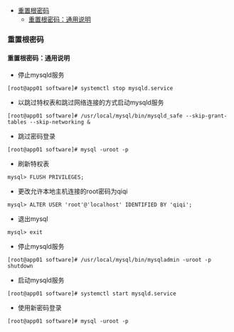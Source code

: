 - [重置根密码](#重置根密码)
  - [重置根密码：通用说明](#重置根密码通用说明)

### 重置根密码

#### 重置根密码：通用说明

* 停止mysqld服务

```shell
[root@app01 software]# systemctl stop mysqld.service
```

* 以跳过特权表和跳过网络连接的方式启动mysqld服务

```shell
[root@app01 software]# /usr/local/mysql/bin/mysqld_safe --skip-grant-tables --skip-networking &
```

* 跳过密码登录

```shell
[root@app01 software]# mysql -uroot -p
```

* 刷新特权表

```mysql
mysql> FLUSH PRIVILEGES;
```

* 更改允许本地主机连接的root密码为qiqi

```mysql
mysql> ALTER USER 'root'@'localhost' IDENTIFIED BY 'qiqi';
```

* 退出mysql

```mysql
mysql> exit
```

* 停止mysqld服务

```shell
[root@app01 software]# /usr/local/mysql/bin/mysqladmin -uroot -p shutdown
```

* 启动mysqld服务

```shell
[root@app01 software]# systemctl start mysqld.service
```

* 使用新密码登录

```shell
[root@app01 software]# mysql -uroot -p
```
